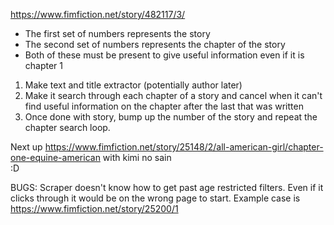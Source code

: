 

https://www.fimfiction.net/story/482117/3/

- The first set of numbers represents the story
- The second set of numbers represents the chapter of the story
- Both of these must be present to give useful information even if it is chapter 1

1. Make text and title extractor (potentially author later)
2. Make it search through each chapter of a story and cancel when it can't find useful information on the chapter after the last that was written
3. Once done with story, bump up the number of the story and repeat the chapter search loop.

Next up https://www.fimfiction.net/story/25148/2/all-american-girl/chapter-one-equine-american
with kimi no sain  
:D

BUGS:  Scraper doesn't know how to get past age restricted filters.  Even if it clicks through it would be on the wrong page to start.
      Example case is https://www.fimfiction.net/story/25200/1